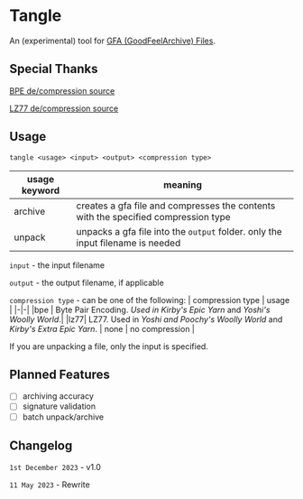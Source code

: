 # Tangle
An (experimental) tool for [GFA (GoodFeelArchive) Files](https://swiftshine.github.io/documentation/gfa.html).

## Special Thanks
[BPE de/compression source](http://www.pennelynn.com/Documents/CUJ/HTML/94HTML/19940045.HTM)

[LZ77 de/compression source](https://github.com/Favrito/LZ77/blob/master/main.c)

## Usage
`tangle <usage> <input> <output> <compression type>`

| usage keyword | meaning |
|-|-|
|archive|creates a gfa file and compresses the contents with the specified compression type|
|unpack|unpacks a gfa file into the `output` folder. only the input filename is needed |

`input` - the input filename

`output` - the output filename, if applicable

`compression type` - can be one of the following:
| compression type | usage |
|-|-|
|bpe | Byte Pair Encoding. <em>Used in Kirby's Epic Yarn</em> and <em>Yoshi's Woolly World</em>.|
|lz77| LZ77. Used in <em>Yoshi and Poochy's Woolly World</em> and <em>Kirby's Extra Epic Yarn</em>.
| none | no compression |


If you are unpacking a file, only the input is specified.


## Planned Features
- [ ] archiving accuracy
- [ ] signature validation
- [ ] batch unpack/archive
## Changelog
`1st December 2023` - v1.0

`11 May 2023` - Rewrite